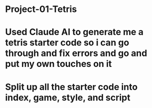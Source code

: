 # Project-01-Tetris
# Used Claude AI to generate me a tetris starter code so i can go through and fix errors and go and put my own touches on it
# Split up all the starter code into index, game, style, and script
